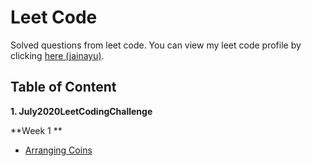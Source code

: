# Leet Code
Solved questions from leet code. You can view my leet code profile by clicking [here (jainayu)](https://leetcode.com/jainayu/).

## Table of Content

**1. July2020LeetCodingChallenge**

**Week 1 **
  - [Arranging Coins](https://github.com/jainayu/Leet-Code/blob/master/July2020LeetCodingChallenge/Week%201:%20July%201st%20-%20July%207th/ArrangingCoins.cpp "ArrangingCoins.cpp")
    
